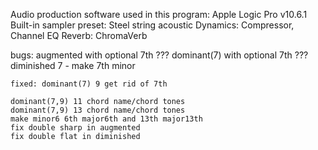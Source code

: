 Audio production software used in this program:
    Apple Logic Pro v10.6.1
        Built-in sampler preset: Steel string acoustic
        Dynamics: Compressor, Channel EQ
        Reverb: ChromaVerb

bugs:
    augmented with optional 7th ???
    dominant(7) with optional 7th ???
    diminished 7 - make 7th minor 

    fixed: dominant(7) 9 get rid of 7th

    dominant(7,9) 11 chord name/chord tones 
    dominant(7,9) 13 chord name/chord tones 
    make minor6 6th major6th and 13th major13th
    fix double sharp in augmented
    fix double flat in diminished


